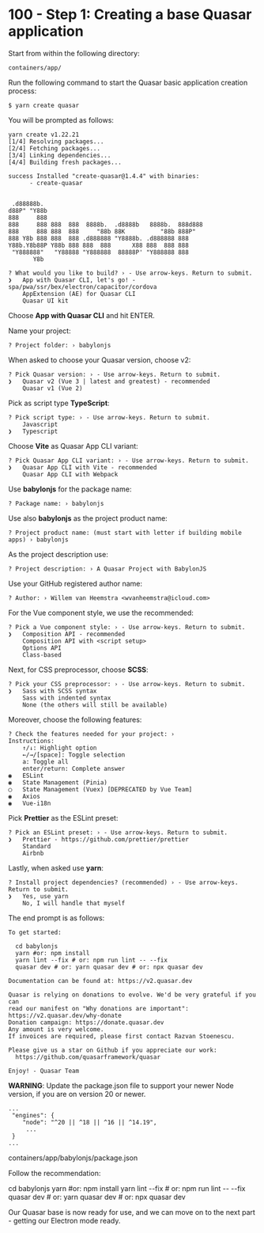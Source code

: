 # 100 - Step 1: Creating a base Quasar application

Start from within the following directory:

```containers/app/```

Run the following command to start the Quasar basic application creation process:

```
$ yarn create quasar
```

You will be prompted as follows:

```
yarn create v1.22.21
[1/4] Resolving packages...
[2/4] Fetching packages...
[3/4] Linking dependencies...
[4/4] Building fresh packages...

success Installed "create-quasar@1.4.4" with binaries:
      - create-quasar


 .d88888b.
d88P" "Y88b
888     888
888     888 888  888  8888b.  .d8888b   8888b.  888d888
888     888 888  888     "88b 88K          "88b 888P"
888 Y8b 888 888  888 .d888888 "Y8888b. .d888888 888
Y88b.Y8b88P Y88b 888 888  888      X88 888  888 888
 "Y888888"   "Y88888 "Y888888  88888P' "Y888888 888
       Y8b

? What would you like to build? › - Use arrow-keys. Return to submit.
❯   App with Quasar CLI, let's go! - spa/pwa/ssr/bex/electron/capacitor/cordova
    AppExtension (AE) for Quasar CLI
    Quasar UI kit
```

Choose **App with Quasar CLI** and hit ENTER.

Name your project:

```
? Project folder: › babylonjs
```

When asked to choose your Quasar version, choose v2:

```
? Pick Quasar version: › - Use arrow-keys. Return to submit.
❯   Quasar v2 (Vue 3 | latest and greatest) - recommended
    Quasar v1 (Vue 2)
```

Pick as script type **TypeScript**:

```
? Pick script type: › - Use arrow-keys. Return to submit.
    Javascript
❯   Typescript
```

Choose **Vite** as Quasar App CLI variant:

```
? Pick Quasar App CLI variant: › - Use arrow-keys. Return to submit.
❯   Quasar App CLI with Vite - recommended
    Quasar App CLI with Webpack
```

Use **babylonjs** for the package name:

```
? Package name: › babylonjs
```

Use also **babylonjs** as the project product name:

```
? Project product name: (must start with letter if building mobile apps) › babylonjs
```

As the project description use:

```
? Project description: › A Quasar Project with BabylonJS
```

Use your GitHub registered author name:

```
? Author: › Willem van Heemstra <wvanheemstra@icloud.com>
```

For the Vue component style, we use the recommended:

```
? Pick a Vue component style: › - Use arrow-keys. Return to submit.
❯   Composition API - recommended
    Composition API with <script setup>
    Options API
    Class-based
```

Next, for CSS preprocessor, choose **SCSS**:

```
? Pick your CSS preprocessor: › - Use arrow-keys. Return to submit.
❯   Sass with SCSS syntax
    Sass with indented syntax
    None (the others will still be available)
```

Moreover, choose the following features:

```
? Check the features needed for your project: ›  
Instructions:
    ↑/↓: Highlight option
    ←/→/[space]: Toggle selection
    a: Toggle all
    enter/return: Complete answer
◉   ESLint
◉   State Management (Pinia)
◯   State Management (Vuex) [DEPRECATED by Vue Team]
◉   Axios
◉   Vue-i18n
```

Pick **Prettier** as the ESLint preset:

```
? Pick an ESLint preset: › - Use arrow-keys. Return to submit.
❯   Prettier - https://github.com/prettier/prettier
    Standard
    Airbnb
```

Lastly, when asked use **yarn**:

```
? Install project dependencies? (recommended) › - Use arrow-keys. Return to submit.
❯   Yes, use yarn
    No, I will handle that myself
```

The end prompt is as follows:

```
To get started:

  cd babylonjs
  yarn #or: npm install
  yarn lint --fix # or: npm run lint -- --fix
  quasar dev # or: yarn quasar dev # or: npx quasar dev

Documentation can be found at: https://v2.quasar.dev

Quasar is relying on donations to evolve. We'd be very grateful if you can
read our manifest on "Why donations are important": https://v2.quasar.dev/why-donate
Donation campaign: https://donate.quasar.dev
Any amount is very welcome.
If invoices are required, please first contact Razvan Stoenescu.

Please give us a star on Github if you appreciate our work:
  https://github.com/quasarframework/quasar

Enjoy! - Quasar Team
```

**WARNING**: Update the package.json file to support your newer Node version, if you are on version 20 or newer.

```
...
 "engines": {
    "node": "^20 || ^18 || ^16 || ^14.19",
     ...
 }    
...
```
containers/app/babylonjs/package.json

Follow the recommendation:

  cd babylonjs
  yarn #or: npm install
  yarn lint --fix # or: npm run lint -- --fix
  quasar dev # or: yarn quasar dev # or: npx quasar dev

Our Quasar base is now ready for use, and we can move on to the next part - getting our Electron mode ready.